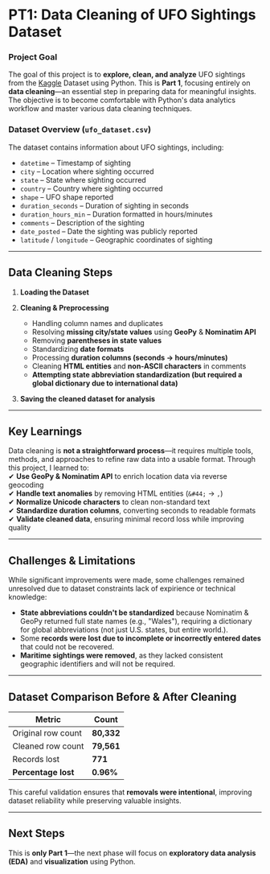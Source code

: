 # **PT1: Data Cleaning of UFO Sightings Dataset**  

### **Project Goal**
The goal of this project is to **explore, clean, and analyze** UFO sightings from the [Kaggle](https://www.kaggle.com/datasets/NUFORC/ufo-sightings) Dataset using Python. This is **Part 1**, focusing entirely on **data cleaning**—an essential step in preparing data for meaningful insights. The objective is to become comfortable with Python's data analytics workflow and master various data cleaning techniques.  

### **Dataset Overview (`ufo_dataset.csv`)**
The dataset contains information about UFO sightings, including:  
- `datetime` – Timestamp of sighting  
- `city` – Location where sighting occurred  
- `state` – State where sighting occurred  
- `country` – Country where sighting occurred  
- `shape` – UFO shape reported  
- `duration_seconds` – Duration of sighting in seconds  
- `duration_hours_min` – Duration formatted in hours/minutes  
- `comments` – Description of the sighting  
- `date_posted` – Date the sighting was publicly reported  
- `latitude` / `longitude` – Geographic coordinates of sighting  

---

## **Data Cleaning Steps**
1. **Loading the Dataset**  
2. **Cleaning & Preprocessing**  
   - Handling column names and duplicates  
   - Resolving **missing city/state values** using **GeoPy** & **Nominatim API**  
   - Removing **parentheses in state values**  
   - Standardizing **date formats**  
   - Processing **duration columns (seconds → hours/minutes)**  
   - Cleaning **HTML entities** and **non-ASCII characters** in comments  
   - **Attempting state abbreviation standardization (but required a global dictionary due to international data)**  

3. **Saving the cleaned dataset for analysis**  

---

## **Key Learnings**
Data cleaning is **not a straightforward process**—it requires multiple tools, methods, and approaches to refine raw data into a usable format. Through this project, I learned to:  
✔ **Use GeoPy & Nominatim API** to enrich location data via reverse geocoding  
✔ **Handle text anomalies** by removing HTML entities (`&#44;` → `,`)  
✔ **Normalize Unicode characters** to clean non-standard text  
✔ **Standardize duration columns**, converting seconds to readable formats  
✔ **Validate cleaned data**, ensuring minimal record loss while improving quality  

---

## **Challenges & Limitations**
While significant improvements were made, some challenges remained unresolved due to dataset constraints lack of expirience or technical knowledge:  
- **State abbreviations couldn't be standardized** because Nominatim & GeoPy returned full state names (e.g., "Wales"), requiring a dictionary for global abbreviations (not just U.S. states, but entire world.).  
- Some **records were lost due to incomplete or incorrectly entered dates** that could not be recovered.  
- **Maritime sightings were removed**, as they lacked consistent geographic identifiers and will not be required.  

---

## **Dataset Comparison Before & After Cleaning**
| Metric  | Count |
|---------|-------|
| Original row count | **80,332** |
| Cleaned row count  | **79,561** |
| Records lost | **771** |
| **Percentage lost** | **0.96%** |

This careful validation ensures that **removals were intentional**, improving dataset reliability while preserving valuable insights.  

---

## **Next Steps**
This is **only Part 1**—the next phase will focus on **exploratory data analysis (EDA)** and **visualization** using Python.  